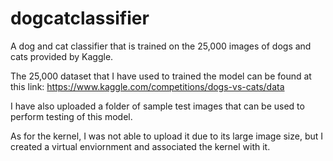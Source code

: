 # dogcatclassifier
A dog and cat classifier that is trained on the 25,000 images of dogs and cats provided by Kaggle.

The 25,000 dataset that I have used to trained the model can be found at this link: https://www.kaggle.com/competitions/dogs-vs-cats/data

I have also uploaded a folder of sample test images that can be used to perform testing of this model. 

As for the kernel, I was not able to upload it due to its large image size, but I created a virtual enviornment and associated the kernel with it. 
